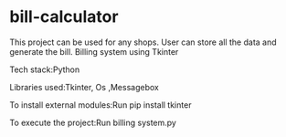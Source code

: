 # bill-calculator
This project can be used for any shops. User can store all the data and generate the bill.
Billing system using Tkinter

Tech stack:Python


Libraries used:Tkinter, Os ,Messagebox

To install external modules:Run pip install tkinter

To execute the project:Run billing system.py


